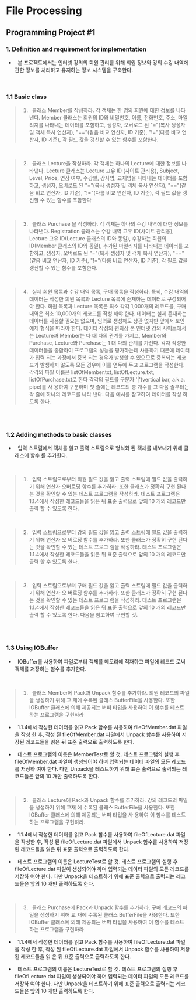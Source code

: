 # File Processing
## Programming Project #1

### 1. Definition and requirement for implementation
- &nbsp; 본 프로젝트에서는 인터넷 강의의 회원 관리를 위해 회원 정보와 강의 수강 내역에 관한 정보를 처리하고 유지하는 정보 시스템을 구축한다.

<br>

### 1.1 Basic class
> 1) &nbsp; 클래스 Member를 작성하라. 각 객체는 한 명의 회원에 대한 정보를 나타낸다. Member 클래스는 회원의 ID와 비밀번호, 이름, 전화번호, 주소, 마일리지를 나타내는 데이터를 포함하고, 생성자, 오버로드 된 "="(복사 생성자 및 객체 복사 연산자), "=="(같음 비교 연산자, ID 기준), "!="(다름 비교 연산자, ID 기준), 각 필드 값을 갱신할 수 있는 함수를 포함한다.

<br>  

> 2) &nbsp; 클래스 Lecture을 작성하라. 각 객체는 하나의 Lecture에 대한 정보를 나타낸다. Lecture 클래스는 Lecture 고유 ID (사이트 관리용), Subject, Level, Price, 연장 여부, 수강일, 강사명, 교재명을 나타내는 데이터를 포함하고, 생성자, 오버로드 된 "="(복사 생성자 및 객체 복사 연산자),
"=="(같음 비교 연산자, ID 기준), "!="(다름 비교 연산자, ID 기준), 각 필드 값을 갱신할 수 있는 함수를 포함한다

<br>

> 3) &nbsp; 클래스 Purchase 을 작성하라. 각 객체는 하나의 수강 내역에 대한 정보를 나타낸다. Registration 클래스는 수강 내역 고유 ID(사이트 관리용), Lecture 고유 ID(Lecture 클래스의 ID와 동일), 수강하는 회원의 ID(Member 클래스의 ID와 동일), 추가된 마일리지를 나타내는 데이터를 포함하고, 생성자, 오버로드 된 "="(복사 생성자 및 객체 복사 연산자), "=="(같음 비교 연산자, ID 기준), "!="(다름 비교 연산자, ID 기준), 각 필드 값을 갱신할 수 있는 함수를 포함한다.

<br>

> 4) &nbsp; 실제 회원 목록과 수강 내역 목록, 구매 목록을 작성하라. 특히, 수강 내역의 데이터는 작성한 회원 목록과 Lecture 목록에 존재하는 데이터로 구성되어야 한다. 회원 목록과 Lecture 목록은 최소 각각 1,000개의 레코드를, 구매 내역은 최소 10,000개의 레코드를 작성 해야 한다. 데이터는 실제 존재하는 데이터를 사용할 필요는 없으며, 임의로 생성해도 상관 없지만 앞에서 보인 예제 형식을 따라야 한다. 데이터 작성의 편의상 본 인터넷 강의 사이트에서는 Lecture과 Member는 다 대 다의 관계를 가지고, Member와 Purchase, Lecture와 Purchase는 1 대 다의 관계를 가진다. 각자 작성한 데이터들을 종합하여 프로그램의 성능을 평가하는데 사용하기 때문에 데이터가 입력 되는 과정에서 중복 되는 경우가 발생할 수 있으므로 중복되는 레코드가 발생하지 않도록 모든 경우에 이를 염두에 두고 프로그램을 작성한다. 각각의 파일 이름은 listOfMember.txt, listOfLecture.txt, listOfPurchase.txt로 한다 각각의 필드를 구분자 '|'(vertical bar, a.k.a. pipe)를 사 용하여 구분하며 첫 줄에는 레코드의 총 개수를 그 다음 줄부터는 각 줄에 하나의 레코드를 나타
낸다. 다음 예시를 참고하여 데이터를 작성 하도록 한다.

<br>  <br>  

### 1.2 Adding methods to basic classes
- &nbsp; 입력 스트림에서 객체를 읽고 출력 스트림으로 형식화 된 객체를 내보내기 위해 클래스에 함수
를 추가한다.
<br>

> 1) &nbsp; 입력 스트림으로부터 회원 필드 값을 읽고 출력 스트림에 필드 값을 출력하기 위해 연산자 오버로딩 함수를 추가하라. 또한 클래스가 정확히 구현 된다는 것을 확인할 수 있는 테스트 프로그램을 작성하라. 테스트 프로그램은 1.1.4에서 작성한 레코드들을 읽은 뒤 표준 출력으로 앞의 10
개의 레코드만 출력 할 수 있도록 한다.

<br>  

> 2) &nbsp; 입력 스트림으로부터 강의 필드 값을 읽고 출력 스트림에 필드 값을 출력하기 위해 연산자 오
버로딩 함수를 추가하라. 또한 클래스가 정확히 구현 된다는 것을 확인할 수 있는 테스트 프로그
램을 작성하라. 테스트 프로그램은 1.1.4에서 작성한 레코드들을 읽은 뒤 표준 출력으로 앞의 10
개의 레코드만 출력 할 수 있도록 한다.

<br>

> 3) &nbsp; 입력 스트림으로부터 구매 필드 값을 읽고 출력 스트림에 필드 값을 출력하기 위해 연산자 오
버로딩 함수를 추가하라. 또한 클래스가 정확히 구현 된다는 것을 확인할 수 있는 테스트 프로그
램을 작성하라. 테스트 프로그램은 1.1.4에서 작성한 레코드들을 읽은 뒤 표준 출력으로 앞의 10
개의 레코드만 출력 할 수 있도록 한다. 다음을 참고하여 구현할 것.

<br>  <br>  

### 1.3 Using IOBuffer
- &nbsp; IOBuffer를 사용하여 파일로부터 객체를 메모리에 적재하고 파일에 레코드
로써 객체를 저장하는 함수를 추가한다.

<br>

> 1) &nbsp; 클래스 Member에 Pack과 Unpack 함수를 추가하라. 회원 레코드의 파일을 생성하기 위해 교
재에 수록된 클래스 BufferFile을 사용한다. 또한 IOBuffer 클래스에 의해 제공되는 버퍼 타입을
사용하여 이 함수를 테스트 하는 프로그램을 구현하라
  - &nbsp; 1.1.4에서 작성한 데이터를 읽고 Pack 함수를 사용하여 fileOfMember.dat 파일을 작성
한 후, 작성 된 fileOfMember.dat 파일에서 Unpack 함수를 사용하여 저장된 레코드들을
읽은 뒤 표준 출력으로 출력하도록 한다. 

  - &nbsp; 테스트 프로그램의 이름은 MemberTest로 할 것. 테스트 프로그램의 실행 후
fileOfMember.dat 파일이 생성되어야 하며 입력되는 데이터 파일의 모든 레코드를 저장하
여야 한다. 다만 Unpack을 테스트하기 위해 표준 출력으로 출력되는 레코드들은 앞의 10
개만 출력하도록 한다.

<br>

> 2) &nbsp; 클래스 Lecture에 Pack과 Unpack 함수를 추가하라. 강의 레코드의 파일을 생성하기 위해 교재
에 수록된 클래스 BufferFile을 사용한다. 또한 IOBuffer 클래스에 의해 제공되는 버퍼 타입을 사
용하여 이 함수를 테스트 하는 프로그램을 구현하라.

  - &nbsp; 1.1.4에서 작성한 데이터를 읽고 Pack 함수를 사용하여 fileOfLecture.dat 파일을 작성한 후, 작성 된 fileOfLecture.dat 파일에서 Unpack 함수를 사용하여 저장된 레코드들을 읽은 뒤 표준 출력으로 출력하도록 한다. 

  - &nbsp; 테스트 프로그램의 이름은 LectureTest로 할 것. 테스트 프로그램의 실행 후
fileOfLecture.dat 파일이 생성되어야 하며 입력되는 데이터 파일의 모든 레코드를 저장하
여야 한다. 다만 Unpack을 테스트하기 위해 표준 출력으로 출력되는 레코드들은 앞의 10
개만 출력하도록 한다.

<br>

> 3) &nbsp; 클래스 Purchase에 Pack과 Unpack 함수를 추가하라. 구매 레코드의 파일을 생성하기 위해 교
재에 수록된 클래스 BufferFile을 사용한다. 또한 IOBuffer 클래스에 의해 제공되는 버퍼 타입을
사용하여 이 함수를 테스트 하는 프로그램을 구현하라

  - &nbsp; 1.1.4에서 작성한 데이터를 읽고 Pack 함수를 사용하여 fileOfLecture.dat 파일을 작성
한 후, 작성 된 fileOfLecture.dat 파일에서 Unpack 함수를 사용하여 저장된 레코드들을 읽
은 뒤 표준 출력으로 출력하도록 한다.

  - &nbsp; 테스트 프로그램의 이름은 LectureTest로 할 것. 테스트 프로그램의 실행 후
fileOfLecture.dat 파일이 생성되어야 하며 입력되는 데이터 파일의 모든 레코드를 저장하
여야 한다. 다만 Unpack을 테스트하기 위해 표준 출력으로 출력되는 레코드들은 앞의 10
개만 출력하도록 한다.

